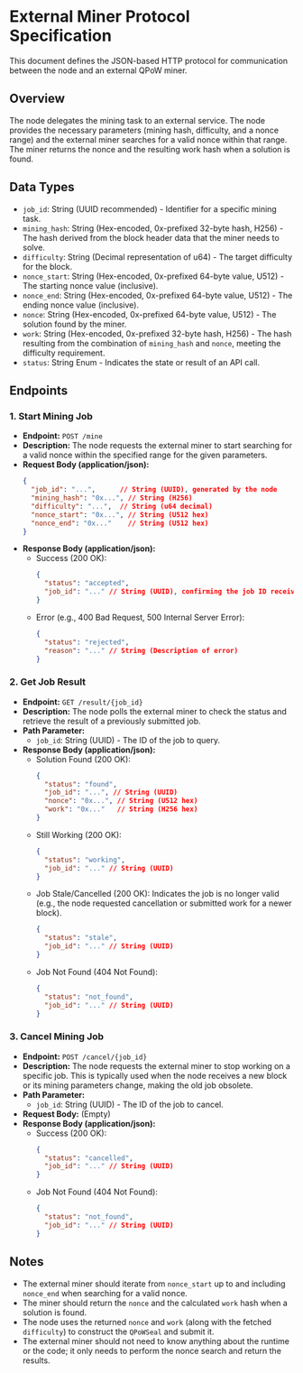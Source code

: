 # External Miner Protocol Specification

This document defines the JSON-based HTTP protocol for communication between the node and an external QPoW miner.

## Overview

The node delegates the mining task to an external service. The node provides the necessary parameters (mining hash, difficulty, and a nonce range) and the external miner searches for a valid nonce within that range. The miner returns the nonce and the resulting work hash when a solution is found.

## Data Types

- `job_id`: String (UUID recommended) - Identifier for a specific mining task.
- `mining_hash`: String (Hex-encoded, 0x-prefixed 32-byte hash, H256) - The hash derived from the block header data that the miner needs to solve.
- `difficulty`: String (Decimal representation of u64) - The target difficulty for the block.
- `nonce_start`: String (Hex-encoded, 0x-prefixed 64-byte value, U512) - The starting nonce value (inclusive).
- `nonce_end`: String (Hex-encoded, 0x-prefixed 64-byte value, U512) - The ending nonce value (inclusive).
- `nonce`: String (Hex-encoded, 0x-prefixed 64-byte value, U512) - The solution found by the miner.
- `work`: String (Hex-encoded, 0x-prefixed 32-byte hash, H256) - The hash resulting from the combination of `mining_hash` and `nonce`, meeting the difficulty requirement.
- `status`: String Enum - Indicates the state or result of an API call.

## Endpoints

### 1. Start Mining Job

- **Endpoint:** `POST /mine`
- **Description:** The node requests the external miner to start searching for a valid nonce within the specified range for the given parameters.
- **Request Body (application/json):**
  ```json
  {
    "job_id": "...",      // String (UUID), generated by the node
    "mining_hash": "0x...", // String (H256)
    "difficulty": "...",  // String (u64 decimal)
    "nonce_start": "0x...", // String (U512 hex)
    "nonce_end": "0x..."    // String (U512 hex)
  }
  ```
- **Response Body (application/json):**
  - Success (200 OK):
    ```json
    {
      "status": "accepted",
      "job_id": "..." // String (UUID), confirming the job ID received
    }
    ```
  - Error (e.g., 400 Bad Request, 500 Internal Server Error):
    ```json
    {
      "status": "rejected",
      "reason": "..." // String (Description of error)
    }
    ```

### 2. Get Job Result

- **Endpoint:** `GET /result/{job_id}`
- **Description:** The node polls the external miner to check the status and retrieve the result of a previously submitted job.
- **Path Parameter:**
  - `job_id`: String (UUID) - The ID of the job to query.
- **Response Body (application/json):**
  - Solution Found (200 OK):
    ```json
    {
      "status": "found",
      "job_id": "...", // String (UUID)
      "nonce": "0x...", // String (U512 hex)
      "work": "0x..."   // String (H256 hex)
    }
    ```
  - Still Working (200 OK):
    ```json
    {
      "status": "working",
      "job_id": "..." // String (UUID)
    }
    ```
  - Job Stale/Cancelled (200 OK): Indicates the job is no longer valid (e.g., the node requested cancellation or submitted work for a newer block).
    ```json
    {
      "status": "stale",
      "job_id": "..." // String (UUID)
    }
    ```
  - Job Not Found (404 Not Found):
    ```json
    {
      "status": "not_found",
      "job_id": "..." // String (UUID)
    }
    ```

### 3. Cancel Mining Job

- **Endpoint:** `POST /cancel/{job_id}`
- **Description:** The node requests the external miner to stop working on a specific job. This is typically used when the node receives a new block or its mining parameters change, making the old job obsolete.
- **Path Parameter:**
  - `job_id`: String (UUID) - The ID of the job to cancel.
- **Request Body:** (Empty)
- **Response Body (application/json):**
  - Success (200 OK):
    ```json
    {
      "status": "cancelled",
      "job_id": "..." // String (UUID)
    }
    ```
  - Job Not Found (404 Not Found):
    ```json
    {
      "status": "not_found",
      "job_id": "..." // String (UUID)
    }
    ```

## Notes

- The external miner should iterate from `nonce_start` up to and including `nonce_end` when searching for a valid nonce.
- The miner should return the `nonce` and the calculated `work` hash when a solution is found.
- The node uses the returned `nonce` and `work` (along with the fetched `difficulty`) to construct the `QPoWSeal` and submit it.
- The external miner should not need to know anything about the runtime or the code; it only needs to perform the nonce search and return the results. 
